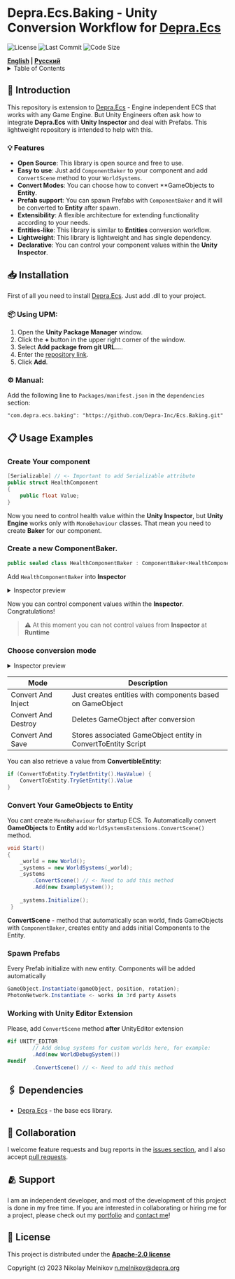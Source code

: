# Depra.Ecs.Baking - Unity Conversion Workflow for [Depra.Ecs](https://github.com/Leopotam/ecslite)

![License](https://img.shields.io/github/license/Depra-Inc/Ecs.Baking)
![Last Commit](https://img.shields.io/github/last-commit/Depra-Inc/Ecs.Baking)
![Code Size](https://img.shields.io/github/languages/code-size/Depra-Inc/Ecs.Baking)

<div>
    <strong><a href="README.md">English</a> | <a href="README.RU.md">Русский</a></strong>
</div>

<details>
<summary>Table of Contents</summary>

- [Introduction](#-introduction)
    - [Features](#-features)
- [Installation](#-installation)
- [Usage Examples](#-usage-examples)
    - [Create Your component](#create-your-component)
    - [Create a new ComponentBaker](#create-a-new-componentbaker)
    - [Choose conversion mode](#choose-conversion-mode)
    - [Convert Your GameObjects to Entity](#convert-your-gameobjects-to-entity)
    - [Spawn Prefabs](#spawn-prefabs)
    - [Working with Unity Editor Extension](#working-with-unity-editor-extension)
- [Dependencies](#-dependencies)
- [Collaboration](#-collaboration)
- [Support](#-support)
- [License](#-license)

</details>

## 🧾 Introduction

This repository is extension to [Depra.Ecs](https://github.com/Depra-Inc/Ecs) -
Engine independent ECS that works with any Game Engine.
But Unity Engineers often ask how to integrate **Depra.Ecs** with **Unity Inspector** and deal with Prefabs.
This lightweight repository is intended to help with this.

### 💡 Features

- **Open Source**: This library is open source and free to use.
- **Easy to use**: Just add `ComponentBaker` to your component and add `ConvertScene` method to your `WorldSystems`.
- **Convert Modes**: You can choose how to convert **GameObjects to **Entity**.
- **Prefab support**: You can spawn Prefabs with `ComponentBaker` and it will be converted to **Entity** after spawn.
- **Extensibility**: A flexible architecture for extending functionality according to your needs.
- **Entities-like**: This library is similar to **Entities** conversion workflow.
- **Lightweight**: This library is lightweight and has single dependency.
- **Declarative**: You can control your component values within the **Unity Inspector**.

## 📥 Installation

First of all you need to install [Depra.Ecs](https://github.com/Depra-Inc/Ecs.git). 
Just add .dll to your project.

### 📦 Using **UPM**:

1. Open the **Unity Package Manager** window.
2. Click the **+** button in the upper right corner of the window.
3. Select **Add package from git URL...**.
4. Enter the [repository link](https://github.com/Depra-Inc/Ecs.Baking.git).
5. Click **Add**.

### ⚙️ Manual:

Add the following line to `Packages/manifest.json` in the `dependencies` section:

```
"com.depra.ecs.baking": "https://github.com/Depra-Inc/Ecs.Baking.git"
```

## 📋 Usage Examples

### Create Your component

```csharp
[Serializable] // <- Important to add Serializable attribute
public struct HealthComponent 
{
    public float Value;
}
```

Now you need to control health value within the **Unity Inspector**,
but **Unity Engine** works only with `MonoBehaviour` classes.
That mean you need to create **Baker** for our component.

### Create a new ComponentBaker.

```csharp
public sealed class HealthComponentBaker : ComponentBaker<HealthComponent> { }
```

Add `HealthComponentBaker` into **Inspector**
<details>
  <summary>Inspector preview</summary>

![Health Component Baker](https://i.postimg.cc/RVNG1K36/health-component.jpg)
</details>

Now you can control component values within the **Inspector**. Congratulations!

> ⚠️ At this moment you can not control values from **Inspector** at **Runtime**

### Choose conversion mode

<details>
  <summary>Inspector preview</summary>

![Convert Mode](https://i.postimg.cc/J04qyBXq/convert-method.jpg)
</details>

| Mode                | Description                                                   |
|---------------------|---------------------------------------------------------------|
| Convert And Inject  | Just creates entities with components based on GameObject     |
| Convert And Destroy | Deletes GameObject after conversion                           |
| Convert And Save    | Stores associated GameObject entity in ConvertToEntity Script |

You can also retrieve a value from **ConvertibleEntity**:

```csharp
if (ConvertToEntity.TryGetEntity().HasValue) {
    ConvertToEntity.TryGetEntity().Value
}
```

### Convert Your GameObjects to Entity

You cant create `MonoBehaviour` for startup ECS.
To Automatically convert **GameObjects** to **Entity** add `WorldSystemsExtensions.ConvertScene()` method.

```csharp
void Start() 
{
    _world = new World();    
    _systems = new WorldSystems(_world);
    _systems
        .ConvertScene() // <- Need to add this method
        .Add(new ExampleSystem());
    
    _systems.Initialize();
 }
```

**ConvertScene** - method that automatically scan world,
finds GameObjects with `ComponentBaker`,
creates entity and adds initial Components to the Entity.

### Spawn Prefabs

Every Prefab initialize with new entity. Components will be added automatically

```csharp
GameObject.Instantiate(gameObject, position, rotation);
PhotonNetwork.Instantiate <- works in 3rd party Assets
```

### Working with Unity Editor Extension

Please, add `ConvertScene` method **after** UnityEditor extension

```csharp
#if UNITY_EDITOR
        // Add debug systems for custom worlds here, for example:
        .Add(new WorldDebugSystem())
#endif
        .ConvertScene() // <- Need to add this method
```

## 🖇 Dependencies

- [Depra.Ecs](https://github.com/Depra-Inc/Ecs.git) - the base ecs library.

## 🤝 Collaboration

I welcome feature requests and bug reports in
the [issues section](https://github.com/Depra-Inc/Ecs.Baking/issues), and I also
accept [pull requests](https://github.com/Depra-Inc/Ecs.Baking/pulls).

## 🫂 Support

I am an independent developer, and most of the development of this project is done in my free time. If you are
interested in collaborating or hiring me for a project, please check out
my [portfolio](https://github.com/Depra-Inc) and [contact me](mailto:g0dzZz1lla@yandex.ru)!

## 🔐 License

This project is distributed under the
**[Apache-2.0 license](https://github.com/Depra-Inc/Ecs.Baking/blob/main/LICENSE.md)**

Copyright (c) 2023 Nikolay Melnikov
[n.melnikov@depra.org](mailto:n.melnikov@depra.org)